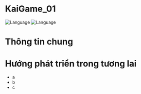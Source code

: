 # KaiGame_01

![Language](https://img.shields.io/badge/Unity-orange.svg)
![Language](https://img.shields.io/badge/Game2D-orange.svg)

# Thông tin chung


# Hướng phát triển trong tương lai

-	a
-	b
-	c
